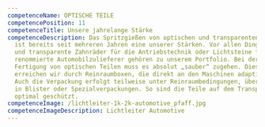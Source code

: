 ```yaml
---
competenceName: OPTISCHE TEILE
competencePosition: 11
competenceTitle: Unsere jahrelange Stärke
competenceDescription: Das Spritzgießen von optischen und transparenten Teilen
  ist bereits seit mehreren Jahren eine unserer Stärken. Vor allen Dingen Linsen
  und transparente Zahnräder für die Antriebstechnik oder Lichtsteine für
  renommierte Automobilzulieferer gehören zu unserem Portfolio. Bei der
  Fertigung von optischen Teilen muss es absolut „sauber“ zugehen. Dies
  erreichen wir durch Reinraumboxen, die direkt an den Maschinen adaptiert sind.
  Auch die Verpackung erfolgt teilweise unter Reinraumbedingungen, überwiegend
  in Blister oder Spezialverpackungen. So sind die Teile auf dem Transportweg
  optimal geschützt.
competenceImage: /lichtleiter-1k-2k-automotive_pfaff.jpg
competenceImageDescription: Lichtleiter Automotive
---
```

